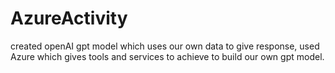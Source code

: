 # AzureActivity

created openAI gpt model which uses our own data to give response,
used Azure which gives tools and services to achieve to build our own gpt model.
